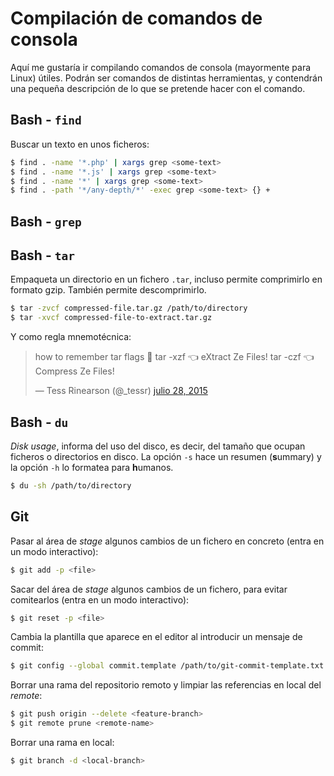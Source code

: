 # Compilación de comandos de consola

Aquí me gustaría ir compilando comandos de consola (mayormente para Linux) útiles.
Podrán ser comandos de distintas herramientas, y contendrán una pequeña descripción
de lo que se pretende hacer con el comando.

## Bash - `find`

Buscar un texto en unos ficheros:

```bash
$ find . -name '*.php' | xargs grep <some-text>
$ find . -name '*.js' | xargs grep <some-text>
$ find . -name '*' | xargs grep <some-text>
$ find . -path '*/any-depth/*' -exec grep <some-text> {} +
```

## Bash - `grep`

## Bash - `tar`

Empaqueta un directorio en un fichero `.tar`, incluso permite comprimirlo en
formato gzip. También permite descomprimirlo.

```bash
$ tar -zvcf compressed-file.tar.gz /path/to/directory
$ tar -xvcf compressed-file-to-extract.tar.gz
```

Y como regla mnemotécnica:

<blockquote class="twitter-tweet" lang="es"><p lang="en" dir="ltr">how to remember tar flags 🎏&#10;&#10;tar -xzf 👈 eXtract Ze Files!&#10;tar -czf 👈 Compress Ze Files!</p>&mdash; Tess Rinearson (@_tessr) <a href="https://twitter.com/_tessr/status/626076327133577216">julio 28, 2015</a></blockquote>
<script async src="//platform.twitter.com/widgets.js" charset="utf-8"></script>

## Bash - `du`

*Disk usage*, informa del uso del disco, es decir, del tamaño que ocupan ficheros
o directorios en disco. La opción `-s` hace un resumen (**s**ummary) y la opción
`-h` lo formatea para **h**umanos.

```bash
$ du -sh /path/to/directory
```

## Git

Pasar al área de *stage* algunos cambios de un fichero en concreto (entra en un
modo interactivo):

```bash
$ git add -p <file>
```

Sacar del área de *stage* algunos cambios de un fichero, para evitar comitearlos
(entra en un modo interactivo):

```bash
$ git reset -p <file>
```

Cambia la plantilla que aparece en el editor al introducir un mensaje de commit:

```bash
$ git config --global commit.template /path/to/git-commit-template.txt
```

Borrar una rama del repositorio remoto y limpiar las referencias en local del
*remote*:

```bash
$ git push origin --delete <feature-branch>
$ git remote prune <remote-name>
```

Borrar una rama en local:

```bash
$ git branch -d <local-branch>
```

